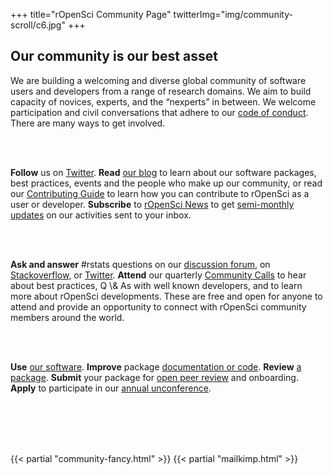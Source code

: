 +++
title="rOpenSci Community Page"
twitterImg="img/community-scroll/c6.jpg"
+++

<section>
<div class="container">
<div class="row center">
                <div class="col-10 top-20">
                    <h2>Our community is our best asset</h2>
                </div>
</div>
<div class="row">

<div class="col-8 col-offset-2 top-4">

<p>We are building a welcoming and diverse global community of software users and developers from a range of research domains. We aim to build capacity of novices, experts, and the “nexperts” in between. We welcome participation and civil conversations that adhere to our <a href="/coc">code of conduct</a>. There are many ways to get involved.</p>
<br><br>
<p><strong>Follow</strong> us on <a href="https://twitter.com/ropensci">Twitter</a>. <strong>Read</strong> <a href="/blog/">our blog</a> to learn about our software packages, best practices, events and the people who make up our community, or read our <a href="https://ropensci.github.io/dev_guide/contributingguide.html">Contributing Guide</a> to learn how you can contribute to rOpenSci as a user or developer. <strong>Subscribe</strong> to <a href="/#subscribe">rOpenSci News</a> to get <a href="https://news.ropensci.org/">semi-monthly updates</a> on our activities sent to your inbox.</p>
<br><br>
<p><strong>Ask and answer</strong> #rstats questions on our <a href="http://discuss.ropensci.org/">discussion forum</a>, on <a href="https://stackoverflow.com/questions/tagged/ropensci">Stackoverflow</a>, or <a href="https://twitter.com/rOpenSci">Twitter</a>. <strong>Attend</strong> our quarterly <a href="http://communitycalls.ropensci.org/">Community Calls</a> to hear about best practices, Q \&amp; As with well known developers, and to learn more about rOpenSci developments. These are free and open for anyone to attend and provide an opportunity to connect with rOpenSci community members around the world.</p>
<br><br>
<p><strong>Use</strong> <a href="/packages/">our software</a>. <strong>Improve</strong> package <a href="https://github.com/ropensci">documentation or code</a>. <strong>Review</strong> <a href="http://onboarding.ropensci.org/#why-review">a package</a>. <strong>Submit</strong> your package for <a href="http://onboarding.ropensci.org/">open peer review</a> and onboarding. <strong>Apply</strong> to participate in our <a href="http://unconf18.ropensci.org/">annual unconference</a>.</p>
<br><br>
<br><br>
</div>
            </div>
        </div>
</section>

{{< partial "community-fancy.html" >}}
{{< partial "mailkimp.html" >}}